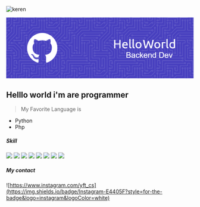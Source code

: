 ![keren](https://media4.giphy.com/media/v1.Y2lkPTc5MGI3NjExNnNqN2p4MDFuZzM1NDJ1aW5taDJkbHVreWVmZzQ0andiODlhb2pjdyZlcD12MV9pbnRlcm5hbF9naWZfYnlfaWQmY3Q9Zw/ON14Xiy1Ix2CLkXM0V/giphy.gif)

![gg](file/github-header-image.png)
## Helllo world i'm are programmer
> My Favorite Language is 
* Python
* Php

##### Skill
<img src="https://img.shields.io/badge/MySQL-005C84?style=for-the-badge&logo=mysql&logoColor=white"/>
<img src="https://img.shields.io/badge/phpmyadmin-6C78AF?style=for-the-badge&logo=phpmyadmin&logoColor=white"/>
<img src="https://img.shields.io/badge/PHP-777BB4?style=for-the-badge&logo=php&logoColor=white"/>
<img src="https://img.shields.io/badge/Python-FFD43B?style=for-the-badge&logo=python&logoColor=blue"/>
<img src="https://img.shields.io/badge/CSS3-1572B6?style=for-the-badge&logo=css3&logoColor=white"/>
<img src="https://img.shields.io/badge/HTML5-E34F26?style=for-the-badge&logo=html5&logoColor=white"/>
<img src="https://img.shields.io/badge/Django-092E20?style=for-the-badge&logo=django&logoColor=green"/>
<img src="https://img.shields.io/badge/Laravel-FF2D20?style=for-the-badge&logo=laravel&logoColor=white"/>

##### My contact

![https://www.instagram.com/yft_cs](https://img.shields.io/badge/Instagram-E4405F?style=for-the-badge&logo=instagram&logoColor=white)